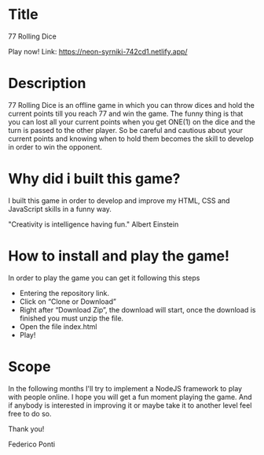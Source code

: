 # Title
77 Rolling Dice

Play now!
Link: https://neon-syrniki-742cd1.netlify.app/

# Description
77 Rolling Dice is an offline game in which you can throw dices and hold the current points till you reach 77 and win the game. The funny thing is that you can lost all your current points when you get ONE(1) on the dice and the turn is passed to the other player. So be careful and cautious about your current points and knowing when to hold them becomes the skill to develop in order to win the opponent.

# Why did i built this game?
I built this game in order to develop and improve my HTML, CSS and JavaScript skills in a funny way.

 "Creativity is intelligence having fun." Albert Einstein

# How to install and play the game!
In order to play the game you can get it following this steps
- Entering the repository link.
- Click on “Clone or Download”
- Right after “Download Zip”, the download will start, once the download is finished you must unzip the file.
- Open the file index.html
- Play!

# Scope
In the following months I'll try to implement a NodeJS framework to play with people online.
I hope you will get a fun moment playing the game. And if anybody is interested in improving it or maybe take it to another level feel free to do so.

Thank you!

Federico Ponti
